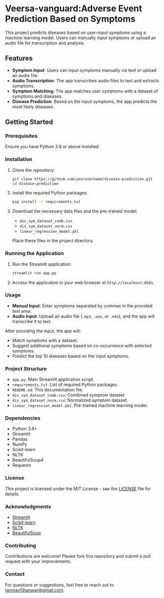 # Veersa-vanguard:Adverse Event Prediction Based on Symptoms

This project predicts diseases based on user-input symptoms using a machine learning model. Users can manually input symptoms or upload an audio file for transcription and analysis.

## Features

- **Symptom Input**: Users can input symptoms manually via text or upload an audio file.
- **Audio Transcription**: The app transcribes audio files to text and extracts symptoms.
- **Symptom Matching**: The app matches user symptoms with a dataset of symptoms and diseases.
- **Disease Prediction**: Based on the input symptoms, the app predicts the most likely diseases.

## Getting Started

### Prerequisites

Ensure you have Python 3.8 or above installed.

### Installation

1. Clone the repository:
    ```bash
    git clone https://github.com/yourusername/disease-prediction.git
    cd disease-prediction
    ```

2. Install the required Python packages:
    ```bash
    pip install -r requirements.txt
    ```

3. Download the necessary data files and the pre-trained model:
   - `dis_sym_dataset_comb.csv`
   - `dis_sym_dataset_norm.csv`
   - `linear_regression_model.pkl`

   Place these files in the project directory.

### Running the Application

1. Run the Streamlit application:
    ```bash
    streamlit run app.py
    ```

2. Access the application in your web browser at `http://localhost:8501`.

### Usage

- **Manual Input**: Enter symptoms separated by commas in the provided text area.
- **Audio Input**: Upload an audio file (`.mp3`, `.wav`, or `.m4a`), and the app will transcribe it to text.

After providing the input, the app will:
- Match symptoms with a dataset.
- Suggest additional symptoms based on co-occurrence with selected symptoms.
- Predict the top 10 diseases based on the input symptoms.

### Project Structure

- `app.py`: Main Streamlit application script.
- `requirements.txt`: List of required Python packages.
- `README.md`: This documentation file.
- `dis_sym_dataset_comb.csv`: Combined symptom dataset.
- `dis_sym_dataset_norm.csv`: Normalized symptom dataset.
- `linear_regression_model.pkl`: Pre-trained machine learning model.

### Dependencies

- Python 3.8+
- Streamlit
- Pandas
- NumPy
- Scikit-learn
- NLTK
- BeautifulSoup4
- Requests

### License

This project is licensed under the MIT License - see the [LICENSE](LICENSE) file for details.

### Acknowledgments

- [Streamlit](https://streamlit.io/)
- [Scikit-learn](https://scikit-learn.org/)
- [NLTK](https://www.nltk.org/)
- [BeautifulSoup](https://www.crummy.com/software/BeautifulSoup/)

### Contributing

Contributions are welcome! Please fork this repository and submit a pull request with your improvements.

### Contact

For questions or suggestions, feel free to reach out to [tanmay13tanwar@gmail.com](mailto:tanmay13tanwar@gmail.com).
